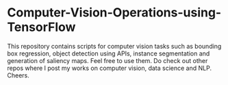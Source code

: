 # Computer-Vision-Operations-using-TensorFlow
This repository contains scripts for computer vision tasks such as bounding box regression, object detection using APIs, instance segmentation and generation of saliency maps.
Feel free to use them.
Do check out other repos where I post my works on computer vision, data science and NLP.
Cheers.
